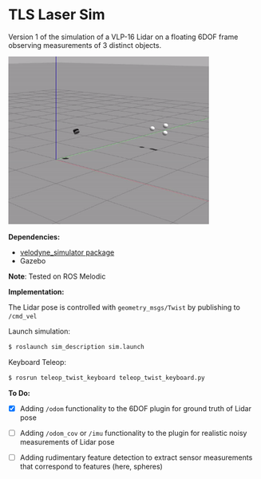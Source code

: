 # TLS Laser Sim

Version 1 of the simulation of a VLP-16 Lidar on a floating 6DOF frame observing measurements of 3 distinct objects. 

<img src="./images/laser_v1.gif" style="zoom: 67%;" />

**Dependencies:**

- [velodyne_simulator package](https://github.com/ToyotaResearchInstitute/velodyne_simulator.git) 
- Gazebo

**Note**: Tested on ROS Melodic



**Implementation:**

The Lidar pose is controlled with `geometry_msgs/Twist` by publishing to `/cmd_vel`

Launch simulation:

```bash
$ roslaunch sim_description sim.launch
```

Keyboard Teleop:

```bash
$ rosrun teleop_twist_keyboard teleop_twist_keyboard.py
```



**To Do:**

- [x] Adding `/odom` functionality to the 6DOF plugin for ground truth of Lidar pose
- [ ] Adding `/odom_cov` or `/imu` functionality to the plugin for realistic noisy measurements of Lidar pose
- [ ] Adding rudimentary feature detection to extract sensor measurements that correspond to features (here, spheres)

